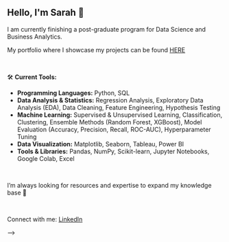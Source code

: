 ## Hello, I'm Sarah 👋 
I am currently finishing a post-graduate program for Data Science and Business Analytics.

My portfolio where I showcase my projects can be found [HERE](xx)  

<br/>

🛠️ **Current Tools:**
- **Programming Languages:** Python, SQL
- **Data Analysis & Statistics:** Regression Analysis, Exploratory Data Analysis (EDA), Data Cleaning, Feature Engineering, Hypothesis Testing
- **Machine Learning:** Supervised & Unsupervised Learning, Classification, Clustering, Ensemble Methods (Random Forest, XGBoost), Model Evaluation (Accuracy, Precision, Recall, ROC-AUC), Hyperparameter Tuning
- **Data Visualization:** Matplotlib, Seaborn, Tableau, Power BI
- **Tools & Libraries:** Pandas, NumPy, Scikit-learn, Jupyter Notebooks, Google Colab, Excel

<br/>

I’m always looking for resources and expertise to expand my knowledge base 🔎

<br/>

Connect with me: [LinkedIn](https://www.linkedin.com/in/sarah-ortega-b60150165/)



-->
